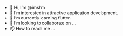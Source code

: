 - 👋 Hi, I’m @imshm
- 👀 I’m interested in attractive application development.
- 🌱 I’m currently learning flutter.
- 💞️ I’m looking to collaborate on ...
- 📫 How to reach me ...

<!---
imshm/imshm is a ✨ special ✨ repository because its `README.md` (this file) appears on your GitHub profile.
You can click the Preview link to take a look at your changes.
--->
